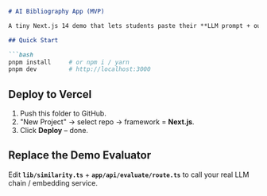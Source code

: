 ```markdown
# AI Bibliography App (MVP)

A tiny Next.js 14 demo that lets students paste their **LLM prompt + output** and returns a “Responsible Use” badge.

## Quick Start

```bash
pnpm install     # or npm i / yarn
pnpm dev         # http://localhost:3000
```

## Deploy to Vercel
1. Push this folder to GitHub.
2. "New Project" → select repo → framework = **Next.js**.
3. Click **Deploy** – done.

## Replace the Demo Evaluator
Edit **`lib/similarity.ts`** + **`app/api/evaluate/route.ts`** to call your real LLM chain / embedding service.
```

